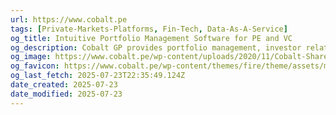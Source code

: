 ```yaml
---
url: https://www.cobalt.pe
tags: [Private-Markets-Platforms, Fin-Tech, Data-As-A-Service]
og_title: Intuitive Portfolio Management Software for PE and VC
og_description: Cobalt GP provides portfolio management, investor relations, and benchmarking software solutions to private equity and venture capital firms.
og_image: https://www.cobalt.pe/wp-content/uploads/2020/11/Cobalt-Share-Image-1200x630px.png
og_favicon: https://www.cobalt.pe/wp-content/themes/fire/theme/assets/media/favicons/android-icon-192x192.png
og_last_fetch: 2025-07-23T22:35:49.124Z
date_created: 2025-07-23
date_modified: 2025-07-23
---
```

